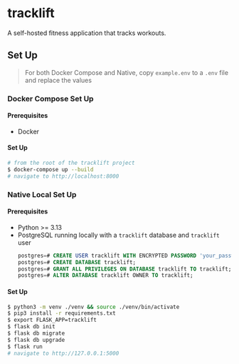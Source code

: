 # tracklift

A self-hosted fitness application that tracks workouts.

## Set Up

> For both Docker Compose and Native, copy `example.env` to a `.env` file and replace the values

### Docker Compose Set Up

#### Prerequisites

- Docker

#### Set Up

```sh
# from the root of the tracklift project
$ docker-compose up --build
# navigate to http://localhost:8000
```

### Native Local Set Up

#### Prerequisites

- Python >= 3.13
- PostgreSQL running locally with a `tracklift` database and `tracklift` user
  ```sql
  postgres=# CREATE USER tracklift WITH ENCRYPTED PASSWORD 'your_password';
  postgres=# CREATE DATABASE tracklift;
  postgres=# GRANT ALL PRIVILEGES ON DATABASE tracklift TO tracklift;
  postgres=# ALTER DATABASE tracklift OWNER TO tracklift;
  ```

#### Set Up

```sh
$ python3 -m venv ./venv && source ./venv/bin/activate
$ pip3 install -r requirements.txt
$ export FLASK_APP=tracklift
$ flask db init
$ flask db migrate
$ flask db upgrade
$ flask run
# navigate to http://127.0.0.1:5000
```
